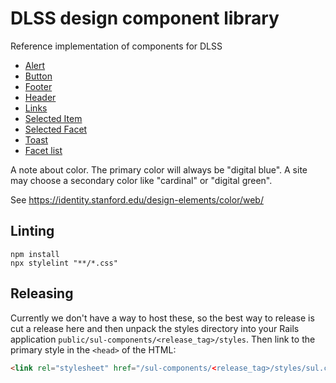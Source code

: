# DLSS design component library
Reference implementation of components for DLSS

* [Alert](alerts/)
* [Button](button/)
* [Footer](footer/)
* [Header](header/)
* [Links](links/)
* [Selected Item](selected_item/)
* [Selected Facet](selected_facet/)
* [Toast](toast/)
* [Facet list](facets/)


A note about color.  The primary color will always be "digital blue".  A site may
choose a secondary color like "cardinal" or "digital green".

See <https://identity.stanford.edu/design-elements/color/web/>

## Linting
```
npm install
npx stylelint "**/*.css"
```


## Releasing

Currently we don't have a way to host these, so the best way to release is cut a release here and then unpack the styles directory into your Rails application `public/sul-components/<release_tag>/styles`. Then link to the primary style in the `<head>` of the HTML:
```html
<link rel="stylesheet" href="/sul-components/<release_tag>/styles/sul.css" />
```
